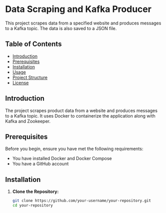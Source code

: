 # Data Scraping and Kafka Producer

This project scrapes data from a specified website and produces messages to a Kafka topic. The data is also saved to a JSON file.

## Table of Contents

- [Introduction](#introduction)
- [Prerequisites](#prerequisites)
- [Installation](#installation)
- [Usage](#usage)
- [Project Structure](#project-structure)
- [License](#license)

## Introduction

The project scrapes product data from a website and produces messages to a Kafka topic. It uses Docker to containerize the application along with Kafka and Zookeeper.

## Prerequisites

Before you begin, ensure you have met the following requirements:
- You have installed Docker and Docker Compose
- You have a GitHub account

## Installation

1. **Clone the Repository:**

   ```sh
   git clone https://github.com/your-username/your-repository.git
   cd your-repository

